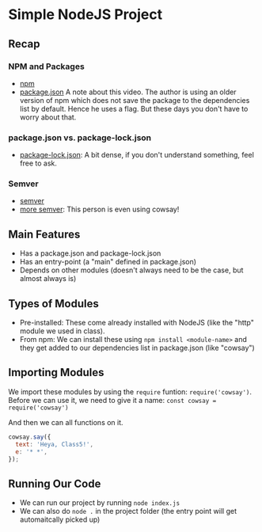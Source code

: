 # Simple NodeJS Project

## Recap

### NPM and Packages

- [npm](https://www.youtube.com/watch?v=kQ1j0rEI7EI&list=PL4cUxeGkcC9gcy9lrvMJ75z9maRw4byYp&index=20)
- [package.json](https://youtube.com/watch?v=_eRwjuIDJ2Y&list=PL4cUxeGkcC9gcy9lrvMJ75z9maRw4byYp&index=21)
  A note about this video. The author is using an older version of npm which does not save the package to the dependencies list by default. Hence he uses a flag. But these days you don't have to worry about that.

### package.json vs. package-lock.json

- [package-lock.json](https://blog.quigley.codes/everything-you-wanted-to-know-about-package-lock-json/?dr=https://medium.com/p/b81911aa8ab8): A bit dense, if you don't understand something, feel free to ask.

### Semver

- [semver](https://www.youtube.com/watch?v=Fi0CDwQiz6Q)
- [more semver](https://www.youtube.com/watch?v=mpkC6MmKgsQ): This person is even using cowsay!

## Main Features

- Has a package.json and package-lock.json
- Has an entry-point (a "main" defined in package.json)
- Depends on other modules (doesn't always need to be the case, but almost always is)

## Types of Modules

- Pre-installed: These come already installed with NodeJS (like the "http" module we used in class).
- From npm: We can install these using `npm install <module-name>` and they get added to our dependencies list in package.json (like "cowsay")

## Importing Modules

We import these modules by using the `require` funtion: `require('cowsay')`.
Before we can use it, we need to give it a name: `const cowsay = require('cowsay')`

And then we can all functions on it.

```js
cowsay.say({
  text: 'Heya, Class5!',
  e: '* *',
});
```

## Running Our Code

- We can run our project by running `node index.js`
- We can also do `node .` in the project folder (the entry point will get automaitcally picked up)
